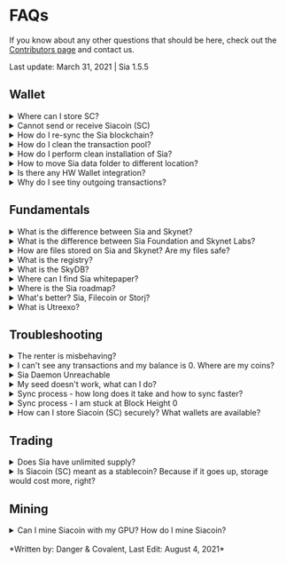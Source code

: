 # FAQs
If you know about any other questions that should be here, check out the [Contributors page](/help/contributors.html) and contact us.

Last update: March 31, 2021 | Sia 1.5.5

## Wallet
<!-- storing sc -->
<details>
  <summary>
    Where can I store SC?
  </summary>
  We have a dedicated guide for that <a href="">here</a>.
</details>

<!-- issues sending and recieving -->
<details>
  <summary>
      Cannot send or receive Siacoin (SC)
  </summary>
  Since there is no centralized server you can ask for current balance in the decentralized network like Sia, each user has their own copy of the blockchain that they must sync with and verify. This means your wallet can show and work only with results based on the data you already have and synced.
  <br><br>
  <b>If you cannot see incoming transaction</b> but it is visible in blockchain explorer like <a target="_blank" rel="noopener noreferrer" href="https://siastats.info">siastats</a>, it means the transaction is already yours, you are just not synced to the Sia blockchain and need to wait for 100% sync (if a new user) or you are synced to wrong blockchain, which is common issue for returning users who missed the 2018 and/or 2021 fork and launched legacy version before checking for update. That got you to a situation where you synced past the point of automatic resolution and are trying to sync blocks from incompatible blockchain, which new versions of Sia won’t accept. You will see correct balance once you re-sync to Sia blockchain. See <a href="">instructions</a> how to re-sync.
  <br><br>
  <b>If you sent transaction but it never arrived in the other wallet</b>, you also most likely cannot see it in the blockchain explorer like <a target="_blank" rel="noopener noreferrer" href="https://siastats.info">siastats</a>. If this is the case, you didn’t send Siacoin (SC). You are synced to wrong blockchain for same reason as explained above. Instead of SC you sent the coins on the legacy blockchain and that’s why other Sia users and exchanges cannot detect it. This transaction never happened on Sia network which means that once you re-sync, you will still find the coins in your wallet. You can follow these <a href="">instructions</a> to re-sync.
  <br><br>
  <b>If you cannot send a transaction</b> and it shows nothing after clicking the “Send” button, you are maybe trying to send full balance. Try it again but send 0.5 SC less. This is needed since the wallet is not counting transaction fees in the transaction. The fees are paid from the remaining SC inn your wallet so it is good idea to always leave some tiny amount (1 SC or less) instead of sending it all. If this doesn’t help, try <a href="">cleaning up your transaction pool</a>.

  <blockquote>
  You might want to know that Sia Foundation is currently working on Utreexo with "expected" release by end of 2021 or early in 2022, a feature that will dramatically reduce blockchain requirements, so you will be able to sync nearly instantly and with kilobytes instead of gigabytes of data. This will open way towards easy to use lite wallets and apps accessing Sia directly from a node running on any of your devices.
  </blockquote>
</details>

<!-- resync -->
<details>
  <summary>
    How do I re-sync the Sia blockchain?
  </summary>
  If you find yourself on wrong blockchain (most commonly you notice because of wrong balance or any issue with sending/receiving coins), all you need to do is:

  <blockquote>
  Windows: %UserProfile%\AppData\Roaming\Sia-UI\sia\<br>
  Linux: ~/.config/Sia-UI/sia/<br>
  Mac: ~/Library/Application Support/Sia-UI/sia/<br>
  </blockquote>

  1. Open Sia Data Folder (either manually using location above or from the `About` section accessed by `i` button).
  2. Make sure Sia is not running and then delete `consensus` and `transactionpool`.
  3. Re-launch Sia and wait until you are 100% synced before trying to send anything. This is especially important if you have any recent missing transactions. They are at the end of blockchain and you won’t see them until nearly 100% synced.
</details>

<!-- clear the tpool -->
<details>
  <summary>
    How do I clean the transaction pool?
  </summary>

  <blockquote>
  Windows: %UserProfile%\AppData\Roaming\Sia-UI\sia<br>
  Linux: ~/.config/Sia-UI/sia/<br>
  Mac: ~/Library/Application Support/Sia-UI/sia/<br>
  </blockquote>

  1. Open Sia Data Folder (either manually using location above or from the `About` section accessed by `i` button.
  2. Make sure Sia is not running and then delete `transactionpool` folder.
  3. Re-launch Sia and give it some time to rebuild it. It can take few minutes or a bit longer depending on if you whave SSD or HDD.
  </details>

  <!-- clean install -->
  <details>
  <summary>
  How do I perform clean installation of Sia?
  </summary>
  <blockquote>
  Windows: %UserProfile%\AppData\Roaming\Sia-UI\sia<br>
  Linux: ~/.config/Sia-UI/sia/<br>
  Mac: ~/Library/Application Support/Sia-UI/sia/<br>
  </blockquote>

<br>
Make sure you have your 29-word seed before you start.
<br><br>

  1. Open Sia Data Folder (either manually using location above or from the About section accessed by i button.
  2. Make sure Sia is not running and then rename entire the sia folder to sia_backup for example.
  3. Make sure you are running latest version. If not, update first.
  4. Re-launch Sia and wait until you are 100% synced before trying anything.
  5. Load wallet from a seed (or create new wallet, depending on what you want). Once you are done, remember that in order to unlock the wallet you need to enter your seed again.
  6. Give it some time. On some computers it can sometimes take up to an hour to display correct balance. It is normal to see no transactions and zero balance as transactions are being scanned and appear over time.
  7. If everything is ok, you can delete the sia_backup folder to free unused space.

  <blockquote>
  Your 29-word seed is the default password and you need to enter it into password field after each recovery. You can change your password then but remember, the custom password is always just local one – protecting the wallet data in this specific computer.
  <br>
  If you lose your seed, your only chance to get it again is if you still have the wallet data and used a custom password. If you know it, you can unlock the wallet and let it display your seed again. However, it’s better to be careful and remember that seed is the only thing you will ever need for recovery.
  </blockquote>
</details>

<!-- change sia data dir -->
<details>
  <summary>
    How to move Sia data folder to different location?
  </summary>
  <blockquote>
  Windows: %UserProfile%\AppData\Roaming\Sia-UI\sia
  Linux: ~/.config/Sia-UI/sia/
  Mac: ~/Library/Application Support/Sia-UI/sia/
  </blockquote>

  This is useful when you need to move from HDD to SSD in order to make syncing faster.
  <br>
  1. Go to the folder above and copy entire `sia/` folder to a new location on your SSD
  2. Launch Sia-UI, go to the settings and change the Sia Data folder location to the new one.
  3. App will restart and if you did everything correctly, it will display the same stuff as before, but using new location. After that you can safely remove the original folder (only the `sia/` that you moved, do not delete anything else higher in the hierarchy) to save up some space.

  <blockquote>
  If it doesn’t work, check the location and make sure it is correct.
  </blockquote>
</details>

<!-- hardware wallet integration -->
<details>
  <summary>
    Is there any HW Wallet integration?
  </summary>

  `Ledger Nano S` users have two options. First is the official integration you can find on the Sia support site, but but we do not recommend to use it since it is for advanced users only.
  <br><br>
  Instead, we recommend you to check out the <a target="_blank" rel="noopener noreferrer" href="https://wallet.siacentral.com">Sia Central Lite wallet</a>. Works with any browser and allows you to use your `Ledger Nano S`. We see it as currently best possible experience for anyone looking to hold SC.
  <blockquote>
  If you are worried to use a wallet link from third party site, you can access it by visiting the `official Sia site`, clicking `download` and scrolling down to the `list of recommended apps` where Sia Central Lite Wallet is mentioned by the Sia developers. You might also want to know that Nate, its author, officially joined Sia Foundation as a developer in Q2 2021.
  </blockquote>
  <br>

  If you have `Ledger Nano X`, there is currently no way to use it with Sia but watch out for the `official Ledger App` updates. In Q2 2021 Sia Foundation announced they resumed communication with Ledger and a new integration is done and waiting to be reviewed.
  
  <blockquote>
  If you want to do more, rent or host, you will need to run full node and download Sia-UI.<br>
  Unfortunately, there is no support that developers could use to integrate it with other options as Trezor and other HW Wallets.
  </blockquote>
</details>

<!-- tiny outgoing txn -->
<details>
  <summary>
    Why do I see tiny outgoing transactions?
  </summary>
  These are around 0.1 SC and usually appear when you had many incoming transactions, which is common when renting, hosting or mining. Sia-UI automatically consolidates these in order to make future transactions more efficient. It makes sense, using one output is much more efficient than using hundreds. There is nothing to be concerned about and no way to avoid it.
</details>

## Fundamentals
<!-- sia v skynet -->
<details>
  <summary>
    What is the difference between Sia and Skynet?
  </summary>
  Sia and Skynet are part of the same software, but with different goals.
  <br>
  <br>
  You can see <b>Sia</b> as a `decentralized cloud storage layer`. Its complex solution that allows us to access data storage without any need for trust. It gives control back to user and individuals.
  <br>
  <br>
  <b>Skynet</b> is different. It is a `censorship-resistant publishing platform`. It is like decentralized internet that fully utilizes everything that Sia makes possible and uses it as its storage layer. Since it is using the same tools, the data are stored on the same hosts, but in a different way that allows content pinning, easy sharing, even entire app/site hosting without need for server. And it also allows access to SkyDB, decentralized mutable database. Anything uploaded has own Skylink that you can share.
</details>

<!-- sia foundation vs skynet labs -->
<details>
  <summary>
    What is the difference between Sia Foundation and Skynet Labs?
  </summary>
  <b>Sia Foundation (Core Tech Upgrades)</b>
  <br><br>
  Sia Foundation's purpose is to maintain and upgrade the core Sia technology and support the ecosystem in transparent manner as a non-profit org. Sia's core tech is working, but there are many things to improve and it would be otherwise impossible due to their high development costs without further funding.
  <br><br>
  Unlike other projects that raised enormous amounts of money through ICO, Sia was not funded by the Siacoin (SC). Team never received any coins in the way as other projects do. It was funded through series of fundraising from VCs.
  <br><br>
  While sticking true to the same principles, Sia is entering a new age with Luke Champine (Sia co-founder known as @nemo) as its leader. Planned features are small file support, host module improvements and utreexo.
  <br><br>
  <b>Skynet Labs (Mainstream Adoption)</b>
  <br><br>
  It is a for-profit company that was developing Sia so far under the Nebulous brand and continues assisting Sia Foundation for some transition period until the foundation becomes fully independent.
  <br><br>
  Main product of Skynet Labs is Skynet, released in 2020 and receiving frequent updates since then. If Sia is layer 1, a decentralized storage, Skynet is layer 2, a decentralized internet. It is beginning of what you can call Web 3.0. A new paradigm.
  <br><br>
  Skynet is built on top of Sia and being powered by the same currency, Siacoin (SC) since the data are all stored on the Sia network's hosts. It allows censorship-resistant hosting and access of any content, including decentralized mutable database (SkyDB) and easy sharing with anyone. As long as anyone is willing to pay for the data, they cannot be taken down from the network and you can always access it through access points called Skynet Portals. Public, private, or your own. Your data will no longer be stored in thousands of data silos. Your data belong to you and other apps need your permission to access them.
</details>

<!-- how are files stored -->
<details>
  <summary>
    How are files stored on Sia and Skynet? Are my files safe?
  </summary>
  When you upload a file to the Sia network using Sia itself (wallet, siad, etc) the client first takes your file and creates associated "chunks" based on your redundancy. Sia currently uses 3x as the default redundancy, which is then multiplied by a constant "10", giving 30 different pieces. If you increase your redundancy to 5x, 50 files will be created. 1.7x, 17 files will be created, etc. This means that for every 1GB you upload, the amount rented will be multiplied by your redundancy (3GB, for example)
  <br><br>
  Using a complex Solomon-Reed algorithm all chunks are created simultaneously such that any 10 of the original 30 (or whatever your redundancy is set to) can be used to recreate the original file. For Sia each chunk is then encrypted, while Skynet skips this step when uploading to a public portal. MySky will offer future options for data privatization on Skynet.
  <br><br>
  Lastly, after all chunks are created and encrypted as previously described, each chunk is then distributed to a host on the Sia network by way of a contract agreed on between both the host and the renter. The host is required to lock up collateral during the contract period and if the host is unable to submit proof of storing the file, or becomes unavailable for too long, the collateral is burnt.
  <br><br>
  The Sia client periodically monitors the health of each file and the number of chunks currently available across it's contracted hosts. If the number of chunks drops, the client will automatically download any necessary chunks and recreate the missing pieces and form new contracts as-needed. For Skynet portals, as they are a sort of "always-on" service, this happens continuously.
  <i>For more info, see <a href="/sia/renting.html">here</a></i>
</details>

<!-- What is the registry? -->
<details>
  <summary>
    What is the registry?
  </summary>
  It is explained in detail <a href="/skynet/introduction.html#what-about-the-registry">here</a>.
</details>

<!-- What is SkyDB? -->
<details>
  <summary>
    What is the SkyDB?
  </summary>
  SkyDB is shorthand for a registry entry that contains a <a href="/skynet/introduction.html#how-does-skynet-work-in-theory">Skylink</a>. This means that the link itself is mutable(can be changed at any time by anyone with they keys).  
</details>

<!-- sia whitepaper -->
<details>
  <summary>
    Where can I find Sia whitepaper?
  </summary>
  You can find it right <a target="_blank" rel="noopener noreferrer" href="https://sia.tech/sia.pdf">here</a>. However, keep in mind that Sia did a lot of progress since invention and if you want to better understand how it works, check out our up to date guides like <a href="">Introduction to Sia</a>.
</details>

<!-- where is the roadmap -->
<details>
  <summary>
    Where is the Sia roadmap?
  </summary>
  After the establishment of Sia Foundation in January 2021, the place to go to view, discuss and propose new and planned features is the <a target="_blank" rel="noopener noreferrer" href="https://forum.sia.tech">Sia Forum</a>.

  If you are interested in what’s planned for Skynet. Best places to watch are <a target="_blank" rel="noopener noreferrer" href="https://discord.com/invite/sia">Sia discord</a>, <a target="_blank" rel="noopener noreferrer" href="https://siasky.net">SiaSky.net</a> and of course our **Sky Guide**. We are going to work hard to always bring you the latest news and apps from Skynet.
  <br>
  <br>
  If you are interested in what’s planned for Skynet. Best places to watch are <a target="_blank" rel="noopener noreferrer" href="https://discord.com/invite/sia">Sia discord</a>, <a target="_blank" rel="noopener noreferrer" href="https://siasky.net">siasky</a> and of course our <a target="_blank" rel="noopener noreferrer" href="https://sky-guide.hns.siasky.net">Skynet Guide</a>. We are going to work hard to always bring you the latest news and apps from Skynet.
</details>

<!-- storage comparisons  -->
<details>
  <summary>
    What's better? Sia, Filecoin or Storj?
  </summary>
  Don't ask others. Don't trust, verify. While it's impossible for anyone involved to take the bias away completely, <a href="/discover/storage-chains-compared.html">this</a> is as roughly objective and (deeply) technical comparison and it shouldn't be an issue for you to verify these claims yourself.
  <br><br>
  </summary>
</details>

<!-- utreexo  -->
<details>
  <summary>
    What is Utreexo?
  </summary>
  Original Proposal on <a target="_blank" rel="noopener noreferrer" href="https://forum.sia.tech/t/core-development-utreexo/54">Sia Forum</a>.<br>
  Last update (<a target="_blank" rel="noopener noreferrer" href="https://sia.tech/transparency/2021-q1.pdf">Q1 2021 Report</a>)
</details>


## Troubleshooting
<!-- misbehaving renter -->
<details>
  <summary>
    The renter is misbehaving?
  </summary>
  If not maintained, the renter module can be quite a pain to deal with, and the most common issue is the allowance running out. So, when you create a renter node, you set an “allowance” that basically says, “renter, you can do whatever you want besides go over this allotted amount of money(in SC). Small issue with that though, the user generally doesn’t know the best number to put in here. Put the allowance too high, the renter node will frivolously spend and waste money on big contracts. Too low? The node will run out of funds and lock up. A good ballpark can to put in 3x the monthly price that is listed on <a target="_blank" rel="noopener noreferrer" href="https://siastats.info">Siastats</a>, but even that is a estimate and can become inaccurate within weeks due to the “marketplace” nature of Sia. So what are the side-effects of a mismanaged allowance?
  <br><br>

  <li>Downloads will cease to work properly
  <li>Contract count will drop
  <li>As it dwindles, siad will struggle with host churn as it trys to form contracts with cheaper and cheaper hosts.
  <br><br>
  Okay, so how do you diagnose this issue?

  <blockquote>
  I’m going to be using Sia-UI to show this example, but it’s applicable to the cli interface btw.
  </blockquote>

  So go to the “terminal” button:<br><br>
  <img src="/static/assets/FAQ/image-1.png">

  Then type in `siac renter -v`. You’ll get something that looks like this at the top of the long output:<br><br>
  <img src="/static/assets/FAQ/image-1.png">

  <br>
  So let me break down the 3 main catigories:
  <br><br>
  <li>Spent funds
  <li>Unspent funds-Allocated
  <li>Unspent funds-Unallocated


  <h3>Spent funds</h3>
  Spent funds are funds that have already been signed off in the payment channel with the host(see <a href="/sia/renting.html">renting</a>). These are funds that have been spent and the host now effectively has, assuming they can provide a storage proof in the proof window.

  <h3>Unspent funds-Allocated</h3>
  These funds are funds that have been locked into a contract and have been not been spent yet. These are put here because you needs funds to use on the fly when adding more storage or paying for download bandwidth. But if these aren’t ever spent, they will get returned at the end of the contract period.

  <h3>Unspent funds-Unallocated</h3>
  This is where the issues mostly arise. If this section goes unfunded, new contracts cannot be formed and heavily used contracts cannot be refilled. This causes a myriad of issues with the renter so make sure to keep the unallocated category topped off by routinely checking it and upping the allowance as need be.

  One more thing to keep in mind is that it may say that you have “700 H” or whatever, but H means hasting which is actually 1e-24 SC. To learn more about how the token works and the different denominations, look <a href="/sia/tokenomics.html#siacoin-sc">here</a>.
</details>

<!-- balance is 0 -->
<details>
  <summary>
    I can't see any transactions and my balance is 0. Where are my coins?
  </summary>
  If you are using latest <a target="_blank" rel="noopener noreferrer" href="ps://sia.tech/get-started">version</a> and are 100% synced, don't worry if you see no transactions at all. It sometimes takes few minutes, especially for older wallets, to finish scanning your transactions before they appear.
  <br><br>
  Unfortunately there is no indicator for it as it wasn't much issue in the past, but the blockchain is growing. This is expected to change with Utreexo which is something the team is working on (more details in <a target="_blank" rel="noopener noreferrer" href="ps://sia.tech/transparency/2021-q1.pdf">Q1 2021 report</a>).
</details>

<!-- daemon unreachable  -->
<details>
  <summary>
    Sia Daemon Unreachable
  </summary>
  Try to check the running processes for Sia-UI and siad and terminate them all. If you don't know how to do it, just restart your computer, it will have same effect. Then try to launch it again.
  <br><br>
  - If the error is not going away, you most likely recently updated. If you check logs in the Sia Data Folder, you will probably notice errors like "incompatible version" or issues with consensus. In such case you will need to re-sync your consensus and make sure you are running latest version and delete all old versions and shortcuts. More details and instructions <a target="_blank" rel="noopener noreferrer" href="ps://support.sia.tech/forks/so-you-didnt-update-in-time">here</a>.
  <br><br>
  - (Windows only) If nothing helps and you remember that you tried to uninstall Sia-UI previously, it's also possible you messed up your registry. Based on community feedback, CCleaner is often recommended as an app to use in order to clean up Sia stuff. Once you do, download and install <a target="_blank" rel="noopener noreferrer" href="ps://sia.tech/get-started">latest version</a> again.
</details>

<!-- my seed doesn't work -->
<details>
  <summary>
  My seed doesn't work, what can I do?
  </summary>
  <b>Possible issues:</b>
  <br>
  <li>
  <b>You're not synced</b>: You need to be 100% synced. You can only start scanning your wallet for transactions that belong to you if you know all transactions that ever happened.
  </li>
  <li>
  <b>Missing or Extra Spaces</b>: Make sure there are no leading or trailing spaces and there is exactly one space between the words. Like this: "word1 word2 word3 ... word27 word28 word29"
  </li>
  <li>
  <b>Wrong words</b>: Seed is composed only from english words. Check them carefully. If you are unable to spot the mistake, <a target="_blank" rel="noopener noreferrer" href="ps://wallet.siacentral.com/">Sia Central Lite Wallet</a> is not just a good alternative to Sia-UI, but it can also quickly help you fix such wrong words because it tells you exactly which one is invalid.
  </li>
  <li>
  <b>Missing words</b>: If you are missing 1 word (didn't test it with more), there is around 50 000 of combinations it needs to check and you can use these instructions to brute force it using <a target="_blank" rel="noopener noreferrer" href="ps://support.sia.tech/your-sia-wallet/wallet-troubleshooting/find-or-fix-your-seed">siac</a>.
  </li>
</details>

<!-- sync process -->
<details>
  <summary>
  Sync process - how long does it take and how to sync faster?
  </summary>
  In decentralized systems, there is no one you can ask for your balance and you don't have to trust anyone to get it. In order to know and see your balance, you need to synchronize the blockchain, which is the decentralized ledger, complete transaction history of the network. During the syncing process you download it from other network participants you connect to and thanks to cryptography verify that everything matches. Once you know all transactions (100% synced), your wallet can scan it all for transactions that belong to your seed (your wallet can do this only because it knows the seed) and remember their list. What you see in the list of transactions in the wallet is exactly result of this scan and your balance is just a simple sum of all your incoming and outgoing transactions.
  <br><br>
  <li>
  If you have SSD, it takes up to 2/3 of day.
  </li><li>
  If you don't have SSD, it can take up to a week or even more on very old computers.
  </li>
  <br>
  One way to sync faster is to get external SSD drive and change the Sia Data Folder location in Sia-UI Settings (it's available once you get to your dashboard). When you change it, expect Sia-UI to restart and start completely over. If you want it to continue with the previous data and your wallet, you will need to manually move it to new location and re-launch.
  <br><br>
  Other way is less secure as you are relying on someone else's consensus. It can decrease your sync time by about 90%. In case of HDD, you will probably still end up waiting for maybe a half of day or longer. If you want to proceed, check this <a target="_blank" rel="noopener noreferrer" href="ps://siastats.info/consensus">community site</a> for more details.
</details>

<!-- I am stuck at Block Height 0 -->
<details>
  <summary>
    Sync process - I am stuck at Block Height 0
  </summary>

  You might run into an issue that your node is not syncing because it cannot find other nodes to connect to. The list that is hard-coded in the app is several years old and needs an update. Meanwhile, you can fix this issue easily by adding nodes manually.
  <blockquote>
    siac gateway connect 88.98.208.124:9981<br>
    siac gateway connect 88.131.107.45:9981<br>
    siac gateway connect 167.86.109.162:9981<br>
    siac gateway connect 63.141.234.114:9981<br>
    siac gateway connect 199.195.252.152:9981<br>
    siac gateway connect 72.69.188.134:9981<br>
    siac gateway connect 188.83.8.209:9981<br>
    siac gateway connect 65.21.79.100:9981<br>
    siac gateway connect 80.101.32.17:9981<br>
  </blockquote>
  Enter these commands (one line at a time) in the Sia-UI's terminal or in your own terminal if you're using the CLI.
</details>

<!-- wallet choice -->
<details>
  <summary>
    How can I store Siacoin (SC) securely? What wallets are available?
  </summary>
  Official Wallet: <a target="_blank" rel="noopener noreferrer" href="ps://support.sia.tech/your-sia-wallet/wallet-overview">Sia-UI</a>
  <br>
  Community Resources: Our <a href="/sia/wallet.html">Wallet</a> and
  <a href="/sia/seed-management.html">Secure seed management</a> guides.
</details>

## Trading

<!-- max supply -->
<details>
  <summary>
    Does Sia have unlimited supply?
  </summary>
  There is no hard limit on the supply, but we are limited by the time. Since we know the block reward, we can say how many SC there will be at any point in the future. And while the supply is maybe "theoretically infinite", our lifespan is not. In the time that matters to us, inflation is quite low and with exception of 2021 (Sia Foundation established) it's going <a target="_blank" rel="noopener noreferrer" href="ps://siastats.info/macroeconomics">steadily down</a>.
  <br><br>
  Also there is a very good reason for no hard limit. Over time, it could happen that majority of circulating supply ends up locked in storage contracts and/or held by people. It could also be literally scooped by some entity, presenting a serious attack vector. This could make it very difficult for those who are using SC to pay for their storage. That’s why Sia is always going to have a block reward to guarantee new coins entering the ecosystem.
</details>

<!-- stablecoin -->
<details>
  <summary>
    Is Siacoin (SC) meant as a stablecoin? Because if it goes up, storage would cost more, right?
  </summary>
  <b>Wrong</b>. There is no way to guarantee the price of SC. There are open markets and simplified it to the core mechanics, there are two forces clashing constantly, helping SC to find current price. Supply and demand.
  <br><br>
  Another important fact is that there is also Sia's own open storage marketplace. Hosts and renters come to the network, providing or looking for storage and setting own conditions and pricing. Hosts are adjusting (majority does this automatically with some tools, like Sia Host Manager) their pricing to reflect the continuously changing price of SC. So while it may look to you that prices are always paid in SC (yes, they are), they are not fixed for all. They are fixed only for the contract duration (3 months by default), but every single day, new contracts are formed at adjusted pricing.
  <br><br>
  If you won't adjust your prices as a host, renters will simply prioritise other hosts with more competitive pricing. This simple mechanic is ensuring that storage won't be overpriced, at least not for long even during big SC price spikes. Good profitability attracts more hosts who will keep their prices lower and you will have to do the same. Because if you won't make any contracts, you won't make any profit. And hosts are here for the profit.
  <br><br>
  <b>Example</b>: Renters buy SC worth of 1 year of storage, but the price suddenly goes higher
  <blockquote>
    They will pay what they expected for the first contracts. If they were trading, they might worry that if they held longer, those SC would have higher value now. But these users are not here for an investment, they bought them because they have data storage needs and at the time the contracts are formed, the price is exactly what they expected. However, the future contracts formed will be different. Since hosts adjusted the price to stay competitive in $, they will pay much less SC, making your SC last much longer than expected.
  </blockquote>
</details>

## Mining
<details>
  <summary>
    Can I mine Siacoin with my GPU? How do I mine Siacoin?
  </summary>
  Siacoin should not be mined via GPU anymore. While Siacoin use to be a GPU-minable coin, ASICs took over the mining scene in 2017 and GPUs became rapidly underpowered. Siacoin currently uses the Blake2B-Sia variant, importantly noting that Blake2B miners are not compatible such as the Antminer A3 or Innosilicon S11.
  <pre>
    <code>
      Currently compatible Siacoin ASIC miners are:
      Obelisk SC1
      ePIC SC200
      Goldshell HS3/HS3-SE/HS5
    </code>
  </pre>
  You can check their estimated earnings <a target="_blank" rel="noopener noreferrer" href="ps://www.blakemining.com/">here</a>.
  <br><br>
  The original GPU mining software "Marlin", coincidentally, was updated to be compatible with the Blake2B-Sia variant and can be downloaded from the <a target="_blank" rel="noopener noreferrer" href="ps://github.com/SiaMining/marlin/releases/tag/v1.1.0">Github source</a>. However, please keep in mind that even an RTX 2080Ti will only generate less than 2SC per-day at the current difficulty level and is continuing to drop lower.
  <br><br>
  If you would like to earn Siacoin by mining with your GPU, we recommend mining another coin or using a service like NiceHash and converting from a more profitable coin to Siacoin
</details>

<br>
*Written by: Danger & Covalent, Last Edit: August 4, 2021*
